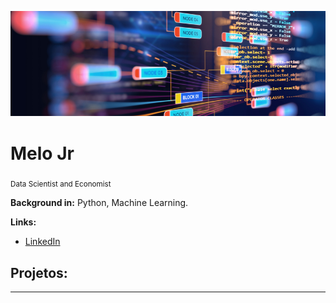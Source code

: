 
<p align="center">
  <img src="banner.png" >
</p>

# Melo Jr
<sub>Data Scientist and Economist </sub>


**Background in:** Python, Machine Learning.

**Links:**

* [LinkedIn](https://www.linkedin.com/in/melo-jr-a4817127)



## Projetos:

---

